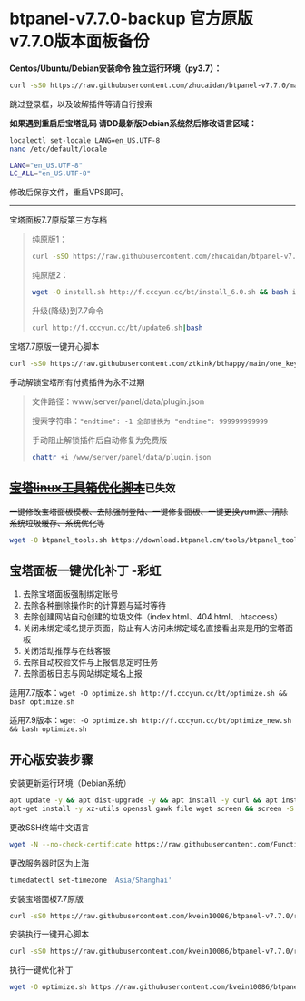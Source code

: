 # btpanel-v7.7.0-backup  官方原版v7.7.0版本面板备份

**Centos/Ubuntu/Debian安装命令 独立运行环境（py3.7）：**

```Bash
curl -sSO https://raw.githubusercontent.com/zhucaidan/btpanel-v7.7.0/main/install/install_panel.sh && bash install_panel.sh
```

跳过登录框，以及破解插件等请自行搜索

**如果遇到重启后宝塔乱码 请DD最新版Debian系统然后修改语言区域：**


```Bash
localectl set-locale LANG=en_US.UTF-8
nano /etc/default/locale
```

```Bash
LANG="en_US.UTF-8"
LC_ALL="en_US.UTF-8"
```

修改后保存文件，重启VPS即可。

---

宝塔面板7.7原版第三方存档

> 纯原版1：
>
> ```bash
> curl -sSO https://raw.githubusercontent.com/zhucaidan/btpanel-v7.7.0/main/install/install_panel.sh && bash install_panel.sh
> ```
>
> 纯原版2：
>
> ```bash
> wget -O install.sh http://f.cccyun.cc/bt/install_6.0.sh && bash install.sh
> ```
>
> 升级(降级)到7.7命令
>
> ```bash
> curl http://f.cccyun.cc/bt/update6.sh|bash
> ```

宝塔7.7原版一键开心脚本

```bash
curl -sSO https://raw.githubusercontent.com/ztkink/bthappy/main/one_key_happy.sh && bash one_key_happy.sh
```

手动解锁宝塔所有付费插件为永不过期

> 文件路径：www/server/panel/data/plugin.json
>
> 搜索字符串：`"endtime": -1 全部替换为 "endtime": 999999999999`
>
> 手动阻止解锁插件后自动修复为免费版
>
> ```bash
> chattr +i /www/server/panel/data/plugin.json
> ```

## ~~[宝塔linux工具箱优化脚本](https://gitee.com/gacjie/btpanel_tools)~~`已失效`

~~一键修改宝塔面板模板、去除强制登陆、一键修复面板、一键更换yum源、清除系统垃圾缓存、系统优化等~~

```bash
wget -O btpanel_tools.sh https://download.btpanel.cm/tools/btpanel_tools.sh && bash btpanel_tools.sh
```



## 宝塔面板一键优化补丁 -彩虹
1. 去除宝塔面板强制绑定账号
2. 去除各种删除操作时的计算题与延时等待
3. 去除创建网站自动创建的垃圾文件（index.html、404.html、.htaccess）
4. 关闭未绑定域名提示页面，防止有人访问未绑定域名直接看出来是用的宝塔面板
5. 关闭活动推荐与在线客服
6. 去除自动校验文件与上报信息定时任务
7. 去除面板日志与网站绑定域名上报

适用7.7版本：`wget -O optimize.sh http://f.cccyun.cc/bt/optimize.sh && bash optimize.sh`

适用7.9版本：`wget -O optimize.sh http://f.cccyun.cc/bt/optimize_new.sh && bash optimize.sh`

## 开心版安装步骤

安装更新运行环境（Debian系统）

```bash
apt update -y && apt dist-upgrade -y && apt install -y curl && apt install -y socat
apt-get install -y xz-utils openssl gawk file wget screen && screen -S os
```

更改SSH终端中文语言

```bash
wget -N --no-check-certificate https://raw.githubusercontent.com/FunctionClub/LocaleCN/master/LocaleCN.sh && bash LocaleCN.sh
```

更改服务器时区为上海

```bash
timedatectl set-timezone 'Asia/Shanghai'
```

安装宝塔面板7.7原版

```bash
curl -sSO https://raw.githubusercontent.com/kvein10086/btpanel-v7.7.0/refs/heads/main/install/install_panel.sh && bash install_panel.sh
```

安装执行一键开心脚本

```bash
curl -sSO https://raw.githubusercontent.com/kvein10086/btpanel-v7.7.0/refs/heads/main/one_key_happy.sh && bash one_key_happy.`sh
```

执行一键优化补丁
```bash
wget -O optimize.sh https://raw.githubusercontent.com/kvein10086/btpanel-v7.7.0/refs/heads/main/optimize.sh && bash optimize.sh
```
